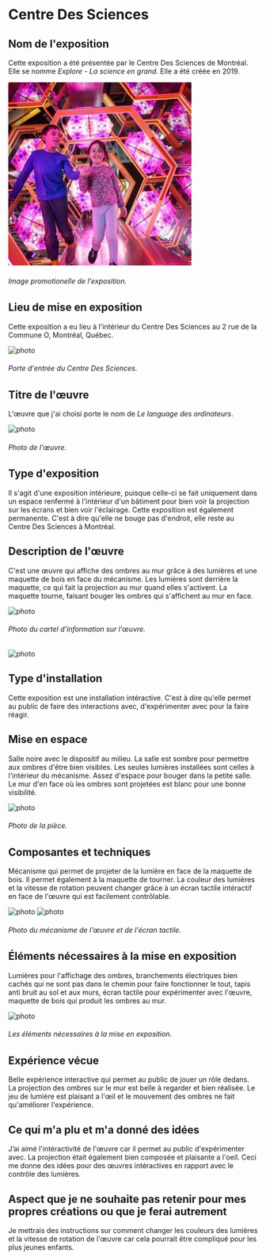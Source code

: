 # Centre Des Sciences

## **Nom de l'exposition**
Cette exposition a été présentée par le Centre Des Sciences de Montréal. Elle se nomme *Explore - La science en grand*. Elle a été créée en 2019.

![photo](media/image_promotionelle_explore-la_science_en_grand.jpeg)
###### Image promotionelle de l'exposition.

## **Lieu de mise en exposition**
Cette exposition a eu lieu à l'intérieur du Centre Des Sciences au 2 rue de la Commune O, Montréal, Québec.

![photo](media/)
###### Porte d'entrée du Centre Des Sciences.

## **Titre de l'œuvre**
L'œuvre que j'ai choisi porte le nom de *Le language des ordinateurs*.

![photo](media/)
###### Photo de l'œuvre.

## **Type d'exposition**
Il s'agit d'une exposition intérieure, puisque celle-ci se fait uniquement dans un espace renfermé à l'intérieur d'un bâtiment pour bien voir la projection sur les écrans et bien voir l'éclairage. Cette exposition est également permanente. C'est à dire qu'elle ne bouge pas d'endroit, elle reste au Centre Des Sciences à Montréal.

## **Description de l'œuvre**
C'est une œuvre qui affiche des ombres au mur grâce à des lumières et une maquette de bois en face du mécanisme. Les lumières sont derrière la maquette, ce qui fait la projection au mur quand elles s'activent. La maquette tourne, faisant bouger les ombres qui s'affichent au mur en face.

![photo](media/)
###### Photo du cartel d'information sur l'œuvre.

![photo](media/)

## **Type d'installation**
Cette exposition est une installation intéractive. C'est à dire qu'elle permet au public de faire des interactions avec, d'expérimenter avec pour la faire réagir.

## **Mise en espace**
Salle noire avec le dispositif au milieu. La salle est sombre pour permettre aux ombres d'être bien visibles. Les seules lumières installées sont celles à l'intérieur du mécanisme. Assez d'espace pour bouger dans la petite salle. Le mur d'en face où les ombres sont projetées est blanc pour une bonne visibilité.

![photo](media/)
###### Photo de la pièce.

## **Composantes et techniques**
Mécanisme qui permet de projeter de la lumière en face de la maquette de bois. Il permet également à la maquette de tourner. La couleur des lumières et la vitesse de rotation peuvent changer grâce à un écran tactile intéractif en face de l'œuvre qui est facilement contrôlable.

![photo](media/)
![photo](media/)
###### Photo du mécanisme de l'œuvre et de l'écran tactile.

## **Éléments nécessaires à la mise en exposition**
Lumières pour l'affichage des ombres, branchements électriques bien cachés qui ne sont pas dans le chemin pour faire fonctionner le tout, tapis anti bruit au sol et aux murs, écran tactile pour expérimenter avec l'œuvre, maquette de bois qui produit les ombres au mur.

![photo](media/)
###### Les éléments nécessaires à la mise en exposition.

## **Expérience vécue**
Belle expérience interactive qui permet au public de jouer un rôle dedans. La projection des ombres sur le mur est belle à regarder et bien réalisée. Le jeu de lumière est plaisant a l'œil et le mouvement des ombres ne fait qu'améliorer l'expérience.

## **Ce qui m'a plu et m'a donné des idées**
J’ai aimé l'intéractivité de l'œuvre car il permet au public d'expérimenter avec. La projection était également bien composée et plaisante a l'oeil. Ceci me donne des idées pour des œuvres intéractives en rapport avec le contrôle des lumières.

## **Aspect que je ne souhaite pas retenir pour mes propres créations ou que je ferai autrement**
Je mettrais des instructions sur comment changer les couleurs des lumières et la vitesse de rotation de l'œuvre car cela pourrait être compliqué pour les plus jeunes enfants.

